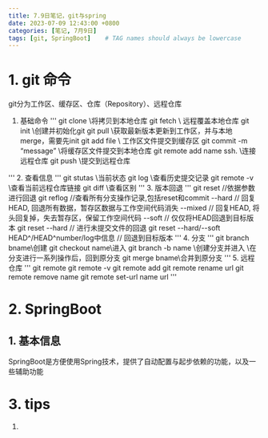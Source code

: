 ```yaml
---
title: 7.9日笔记，git与spring
date: 2023-07-09 12:43:00 +0800
categories: [笔记, 7月9日]
tags: [git, SpringBoot]    # TAG names should always be lowercase
---
```


# 1. git 命令
git分为工作区、缓存区、仓库（Repository）、远程仓库
1. 基础命令
 ''' 
 git clone \\将拷贝到本地仓库
 git fetch \\ 远程覆盖本地仓库
 git init \\创建并初始化git
 git pull \\获取最新版本更新到工作区，并与本地merge，需要先init
 git add file \\ 工作区文件提交到缓存区
 git commit -m “message” \\将缓存区文件提交到本地仓库
 git remote add name ssh. \\连接远程仓库
 git push \\提交到远程仓库

 '''
2. 查看信息
'''
git stutas \\当前状态
git log \\查看历史提交记录
git remote -v \\查看当前远程仓库链接
git diff \\查看区别
'''
3. 版本回退
'''
git reset //依据参数进行回退
git reflog //查看所有分支操作记录,包括reset和commit
--hard // 回复HEAD, 回退所有数据，暂存区数据与工作空间代码消失
--mixed // 回复HEAD, 将头回复掉，失去暂存区，保留工作空间代码
--soft // 仅仅将HEAD回退到目标版本
git reset --hard  // 进行未提交文件的回退
git reset --hard/--soft HEAD^/HEAD^number/log中信息  // 回退到目标版本
'''
4. 分支
'''
git branch bname\\创建
git checkout name\\进入
git branch -b name \\创建分支并进入
\\在分支进行一系列操作后，回到原分支
git merge bname\\合并到原分支
'''
5. 远程仓库
'''
git remote
git remote -v
git remote add 
git remote rename url
git remote remove name
git remote set-url name url
'''

# 2. SpringBoot
## 1. 基本信息
SpringBoot是方便使用Spring技术，提供了自动配置与起步依赖的功能，以及一些辅助功能



# 3. tips
1. 

